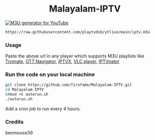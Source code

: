 <h1 align="center"> Malayalam-IPTV </h1>

[![M3U generator for YouTube](https://github.com/firofame/Malayalam-IPTV/actions/workflows/m3u_Generator.yml/badge.svg)](https://github.com/firofame/Malayalam-IPTV/actions/workflows/m3u_Generator.yml)

```bash
https://raw.githubusercontent.com/playtvdxb/ytlive/main/iptv.m3u
```

### Usage

Paste the above url in any player which supports M3U playlists like [Tivimate](https://play.google.com/store/apps/details?id=ar.tvplayer.tv), [OTT Navigator](https://play.google.com/store/apps/details?id=studio.scillarium.ottnavigator), [IPTVX](https://apps.apple.com/us/app/iptvx/id1451470024), [VLC player](https://www.videolan.org), [IPTVnator](https://iptvnator.vercel.app)

### Run the code on your local machine

```bash
git clone https://github.com/firofame/Malayalam-IPTV.git
cd Malayalam-IPTV
chmod +x autorun.sh
./autorun.sh
```

Add a cron job to run every 4 hours.

### Credits

benmoose39
